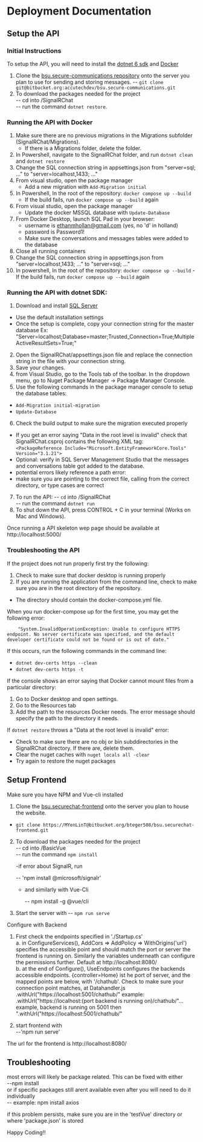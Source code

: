 # Deployment Documentation
## Setup the API

### Initial Instructions
To setup the API, you will need to install the [dotnet 6 sdk](https://docs.microsoft.com/en-us/dotnet/core/install/windows?tabs=net60) and [Docker](https://www.docker.com/get-started)
1. Clone the [bsu.secure-communications repository](https://bitbucket.org/accutechdev/bsu.secure-communications/src/master/)
onto the server you plan to use for sending and storing messages.
      -- `git clone git@bitbucket.org:accutechdev/bsu.secure-communications.git`  
2. To download the packages needed for the project  
      -- cd into <local repository>/SignalRChat   
      -- run the command `dotnet restore`.  

### Running the API with Docker
1. Make sure there are no previous migrations in the Migrations subfolder (SignalRChat/Migrations). 
    - If there is a Migrations folder, delete the folder. 
2. In Powershell, navigate to the SignalRChat folder, and run `dotnet clean` and `dotnet restore`
3. Change the SQL connection string in appsettings.json from "server=sql; ..." to "server=localhost,1433; ..."
4. From visual studio, open the package manager
    - Add a new migration with `Add-Migration initial`
5. In Powershell, In the root of the repository: `docker compose up --build`
    - If the build fails, run  `docker compose up --build` again
6. From visual studio, open the package manager
    - Update the docker MSSQL database with `Update-Database`
7. From Docker Desktop, launch SQL Pad in your browser:
    - username is ethanmhollan@gmail.com (yes, no 'd' in holland)
    - password is Password1!
    - Make sure the conversations and messages tables were added to the database
8. Close all running containers
9. Change the SQL connection string in appsettings.json from "server=localhost,1433; ..." to "server=sql; ..."
10.  In powershell, In the root of the repository: `docker compose up --build`
    - If the build fails, run  `docker compose up --build` again

  
### Running the API with dotnet SDK:
1. Download and install [SQL Server](https://www.microsoft.com/en-us/sql-server/sql-server-downloads)  
  - Use the default installation settings 
  - Once the setup is complete, copy your connection string for the master database
    Ex: "Server=localhost;Database=master;Trusted_Connection=True;MultipleActiveResultSets=True;"
2. Open the SignalRChat/appsettings.json file and replace the connection string in the file with your connection string. 
3. Save your changes.
4. from Visual Studio, go to the Tools tab of the toolbar. In the dropdown menu, go to Nuget Package Manager -> Package Manager Console.  
5. Use the following commands in the package manager console to setup the database tables:  
  - `Add-Migration initial-migration`  
  - `Update-Database`  
6. Check the build output to make sure the migration executed properly  
  - If you get an error saying "Data in the root level is invalid" check that SignalRChat.csproj contains the following XML tag:  
  `<PackageReference Include="Microsoft.EntityFrameworkCore.Tools" Version="3.1.21">`   
  - Optional: verify in SQL Server Management Studio that the messages and conversations table got added to the database.  
  - potential errors likely reference a path error:  
  - make sure you are pointing to the correct file, calling from the correct directory, or type cases are correct  
7. To run the API:
     -- `cd` into <your local repo>/SignalRChat  
     -- run the command `dotnet run`  
8. To shut down the API, press CONTROL + C in your terminal (Works on Mac and Windows).  
     
  Once running a API skeleton wep page should be available at http://localhost:5000/
  
### Troubleshooting the API
If the project does not run properly first try the following:
1. Check to make sure that docker desktop is running properly
2. If you are running the application from the command line, check to make sure you are in the root directory of the repository. 
  - The directory should contain the docker-compose.yml file. 

When you run docker-compose up for the first time, you may get the following error:  

        "System.InvalidOperationException: Unable to configure HTTPS endpoint. No server certificate was specified, and the default developer certificate could not be found or is out of date."
If this occurs, run the following commands in the command line:
- `dotnet dev-certs https --clean`
- `dotnet dev-certs https -t`

If the console shows an error saying that Docker cannot mount files from a particular directory:
1. Go to Docker desktop and open settings. 
2. Go to the Resources tab
3. Add the path to the resources Docker needs. The error message should specify the path to the directory it needs. 

If `dotnet restore` throws a "Data at the root level is invalid" error:
  - Check to make sure there are no obj or bin subddirectories in the SignalRChat directory. If there are, delete them. 
  - Clear the nuget caches with `nuget locals all -clear`
  - Try again to restore the nuget packages
  
  
  
## Setup Frontend
  
  Make sure you have NPM and Vue-cli installed
  
1. Clone the [bsu.securechat-frontend](https://bitbucket.org/bteger508/bsu.securechat-frontend/src/adding-SignalR/)
onto the server you plan to house the website.
  - `git clone https://MYenLinT@bitbucket.org/bteger508/bsu.securechat-frontend.git`  
  
2. To download the packages needed for the project  
      -- cd into <local repository>/BasicVue   
      -- run the command `npm install`
  
    -if error about SignalR, run
  
      -- 'npm install @microsoft/signalr'
  
   - and similarly with Vue-Cli
      
       -- npm install -g @vue/cli
 
3. Start the server with 
    -- `npm run serve`
  
Configure with Backend
1. First check the endpoints specified in './Startup.cs'  
    a. in ConfigureServices(), AddCors => AddPolicy => WithOrigins('url') specifies the accessible point and should match the port or server the frontend is running on.   Similarly the variables underneath can configure the permissions further. Default at http://localhost:8080/  
    b. at the end of Configure(), UseEndpoints configures the backends accessible endpoints. {controller=Home} ist he port of server, and the mapped points are below, with '/chathub'.  Check to make sure your connection point matches, at Datahandler.js .withUrl("https://localhost:5001/chathub/" example: .withUrl("https://localhost:(port backend is running on)/chathub/"... example, backend is running on 5001 then ".withUrl("https://localhost:5001/chathub/"  
  
2. start frontend with  
        --'npm run serve'  
  
  The url for the frontend is http://localhost:8080/
  
## Troubleshooting  
  
  most errors will likely be package related. This can be fixed with either  
        --npm install  
  or if specific packages still arent available even after you will need to do it individually  
        -- example: npm install axios  
  
  if this problem persists, make sure you are in the 'testVue' directory or where 'package.json' is stored  
  
Happy Coding!!  

